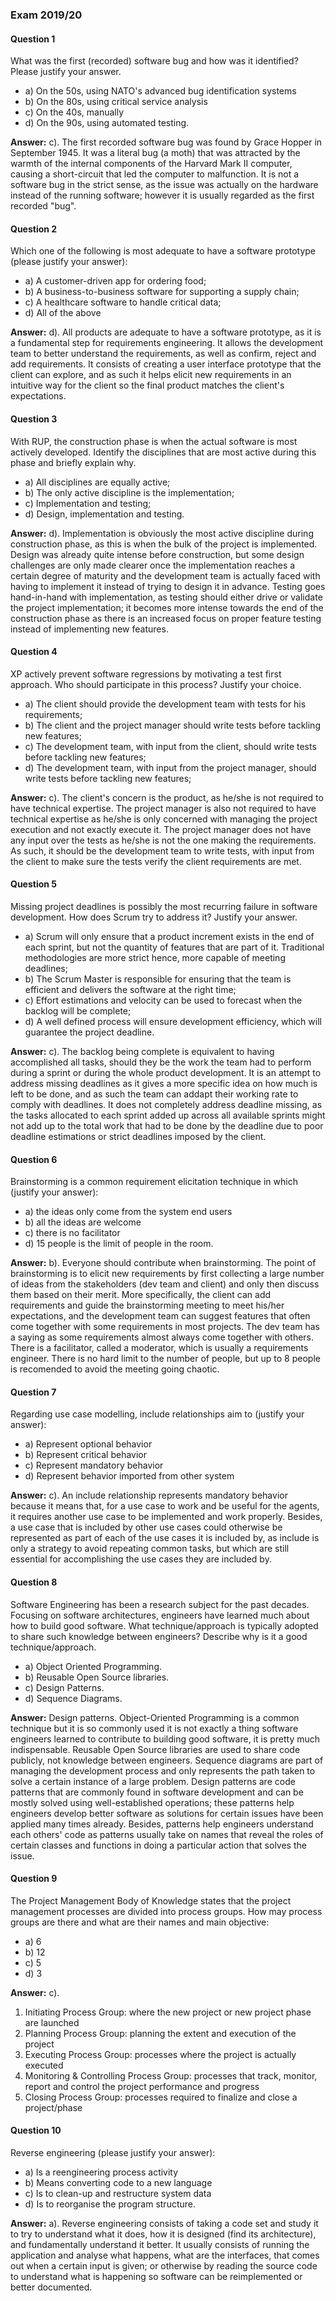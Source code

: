 ### Exam 2019/20

#### Question 1

What was the first (recorded) software bug and how was it identified? Please justify your answer.
- a) On the 50s, using NATO's advanced bug identification systems
- b) On the 80s, using critical service analysis
- c) On the 40s, manually
- d) On the 90s, using automated testing.

**Answer:** c). The first recorded software bug was found by Grace Hopper in September 1945. It was a literal bug (a moth) that was attracted by the warmth of the internal components of the Harvard Mark II computer, causing a short-circuit that led the computer to malfunction. It is not a software bug in the strict sense, as the issue was actually on the hardware instead of the running software; however it is usually regarded as the first recorded "bug".

#### Question 2
Which one of the following is most adequate to have a software prototype (please justify your answer):
- a) A customer-driven app for ordering food;
- b) A business-to-business software for supporting a supply chain;
- c) A healthcare software to handle critical data;
- d) All of the above

**Answer:** d). All products are adequate to have a software prototype, as it is a fundamental step for requirements engineering. It allows the development team to better understand the requirements, as well as confirm, reject and add requirements. It consists of creating a user interface prototype that the client can explore, and as such it helps elicit new requirements in an intuitive way for the client so the final product matches the client's expectations.

#### Question 3
With RUP, the construction phase is when the actual software is most actively developed. Identify the disciplines that are most active during this phase and briefly explain why.
- a) All disciplines are equally active;
- b) The only active discipline is the implementation;
- c) Implementation and testing;
- d) Design, implementation and testing.

**Answer:** d). Implementation is obviously the most active discipline during construction phase, as this is when the bulk of the project is implemented. Design was already quite intense before construction, but some design challenges are only made clearer once the implementation reaches a certain degree of maturity and the development team is actually faced with having to implement it instead of trying to design it in advance. Testing goes hand-in-hand with implementation, as testing should either drive or validate the project implementation; it becomes more intense towards the end of the construction phase as there is an increased focus on proper feature testing instead of implementing new features.

#### Question 4
XP actively prevent software regressions by motivating a test first approach. Who should participate in this process? Justify your choice.
- a) The client should provide the development team with tests for his requirements;
- b) The client and the project manager should write tests before tackling new features;
- c) The development team, with input from the client, should write tests before tackling new features;
- d) The development team, with input from the project manager, should write tests before tackling new features;

**Answer:** c). The client's concern is the product, as he/she is not required to have technical expertise. The project manager is also not required to have technical expertise as he/she is only concerned with managing the project execution and not exactly execute it. The project manager does not have any input over the tests as he/she is not the one making the requirements. As such, it should be the development team to write tests, with input from the client to make sure the tests verify the client requirements are met.

#### Question 5
Missing project deadlines is possibly the most recurring failure in software development. How does Scrum try to address it? Justify your answer.
- a) Scrum will only ensure that a product increment exists in the end of each sprint, but not the quantity of features that are part of it. Traditional methodologies are more strict hence, more capable of meeting deadlines;
- b) The Scrum Master is responsible for ensuring that the team is efficient and delivers the software at the right time;
- c) Effort estimations and velocity can be used to forecast when the backlog will be complete;
- d) A well defined process will ensure development efficiency, which will guarantee the project deadline.

**Answer:** c). The backlog being complete is equivalent to having accomplished all tasks, should they be the work the team had to perform during a sprint or during the whole product development. It is an attempt to address missing deadlines as it gives a more specific idea on how much is left to be done, and as such the team can addapt their working rate to comply with deadlines. It does not completely address deadline missing, as the tasks allocated to each sprint added up across all available sprints might not add up to the total work that had to be done by the deadline due to poor deadline estimations or strict deadlines imposed by the client.

#### Question 6
Brainstorming is a common requirement elicitation technique in which (justify your answer):
- a) the ideas only come from the system end users
- b) all the ideas are welcome
- c) there is no facilitator
- d) 15 people is the limit of people in the room.

**Answer:** b). Everyone should contribute when brainstorming. The point of brainstorming is to elicit new requirements by first collecting a large number of ideas from the stakeholders (dev team and client) and only then discuss them based on their merit. More specifically, the client can add requirements and guide the brainstorming meeting to meet his/her expectations, and the development team can suggest features that often come together with some requirements in most projects. The dev team has a saying as some requirements almost always come together with others. There is a facilitator, called a moderator, which is usually a requirements engineer. There is no hard limit to the number of people, but up to 8 people is recomended to avoid the meeting going chaotic.


#### Question 7
Regarding use case modelling, include relationships aim to (justify your answer):
- a) Represent optional behavior
- b) Represent critical behavior
- c) Represent mandatory behavior
- d) Represent behavior imported from other system

**Answer:** c). An include relationship represents mandatory behavior because it means that, for a use case to work and be useful for the agents, it requires another use case to be implemented and work properly. Besides, a use case that is included by other use cases could otherwise be represented as part of each of the use cases it is included by, as include is only a strategy to avoid repeating common tasks, but which are still essential for accomplishing the use cases they are included by.

#### Question 8
Software Engineering has been a research subject for the past decades. Focusing on software architectures, engineers have learned much about how to build good software. What technique/approach is typically adopted to share such knowledge between engineers? Describe why is it a good technique/approach.
- a) Object Oriented Programming.
- b) Reusable Open Source libraries.
- c) Design Patterns.
- d) Sequence Diagrams.

**Answer:** Design patterns. Object-Oriented Programming is a common technique but it is so commonly used it is not exactly a thing software engineers learned to contribute to building good software, it is pretty much indispensable. Reusable Open Source libraries are used to share code publicly, not knowledge between engineers. Sequence diagrams are part of managing the development process and only represents the path taken to solve a certain instance of a large problem. Design patterns are code patterns that are commonly found in software development and can be mostly solved using well-established operations; these patterns help engineers develop better software as solutions for certain issues have been applied many times already. Besides, patterns help engineers understand each others' code as patterns usually take on names that reveal the roles of certain classes and functions in doing a particular action that solves the issue.

#### Question 9
The Project Management Body of Knowledge states that the project management processes are divided into process groups. How may process groups are there and what are their names and main objective:
- a) 6
- b) 12
- c) 5
- d) 3

**Answer:** c).

1. Initiating Process Group: where the new project or new project phase are launched
2. Planning Process Group: planning the extent and execution of the project
3. Executing Process Group: processes where the project is actually executed
4. Monitoring & Controlling Process Group: processes that track, monitor, report and control the project performance and progress
5. Closing Process Group: processes required to finalize and close a project/phase

#### Question 10
Reverse engineering (please justify your answer):
- a) Is a reengineering process activity
- b) Means converting code to a new language
- c) Is to clean-up and restructure system data
- d) Is to reorganise the program structure.

**Answer:** a). Reverse engineering consists of taking a code set and study it to try to understand what it does, how it is designed (find its architecture), and fundamentally understand it better. It usually consists of running the application and analyse what happens, what are the interfaces, that comes out when a certain input is given; or otherwise by reading the source code to understand what is happening so software can be reimplemented or better documented.
